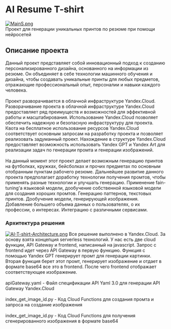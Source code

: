 # AI Resume T-shirt
[![MainS.png](https://i.postimg.cc/3JpBkrWH/MainS.png)](https://postimg.cc/nCF75Jvd)
<br>Проект для генерации уникальных принтов по резюме при помощи нейросетей
## Описание проекта
Данный проект представляет собой инновационный подход к созданию персонализированного дизайна, основанного на информации из резюме. Он объединяет в себе технологии машинного обучения и дизайна, чтобы создавать уникальные принты для любых предметов, отражающие профессиональный опыт, персоналии и навыки каждого человека.
<br><br>Проект разворачивается в облачной инфраструктуре Yandex.Cloud. Разворачивание проекта в облачной инфраструктуре Yandex.Cloud предоставляет ряд преимуществ и возможностей для эффективной работы и масштабирования. Использование Yandex.Cloud позволяет обеспечить надежную и безопасную инфраструктуру для проекта. Квота на бесплатное использование ресурсов Yandex.Cloud соответствует основным запросам на разработку проекта и позволяет реализовать задуманный проект. Нахождение в структуре Yandex.Cloud предоставляет возможность использовать Yandex GPT и Yandex Art для реализации задач по генерации промта и генерации изображений.
<br><br>На данный момент этот проект делает возможным генерацию принтов на футболках, кружках, бейсболках и прочих предметах по основным отобранным пунктам рабочего резюме. Дальнейшее развитие данного проекта предполагает доработку технологии получения промтов, чтобы применять разные технологии и улучшать генерацию. Применение fain-tuning'а языковой модели, дообучение собственной языковой модели для создания хороших промтов. Генерацию паттернов, текстовых принтов. Дообучение модели, генерирующей изображения. Добавление большего объема данных о пользователях, о их профессии, о интересах. Интеграцию с различными сервисами.
### Архитектура решения
[![AI-T-shirt-Architecture.png](https://i.postimg.cc/dtXB1kJ6/AI-T-shirt-Architecture.png)](https://postimg.cc/LntfQsYg)
Все решение выполнено в Yandex.Cloud. За основу взята концепция serverless технологий. У нас есть две cloud функции, API Gateway и frontend, написанный на javascript. Запрос с frontend идет через API Gateway в первую функцию. Функция с помощью Yandex GPT генерирует промт для генерации картинки. Вторая функция берет этот промт, генерирует изображение и отдает в формате base64 все это в frontend. После чего frontend отображает соответствующее изображение.
<br><br>apiGateway.yaml - Файл спецификации API Yaml 3.0 для генерации API Gateway Yandex.Cloud
<br><br>index_get_image_id.py - Код Cloud Functions для создания промта и запроса на создание изображения
<br><br>index_get_image_id.py - Код Cloud Functions для получения сгенерированного изображения в формате base64
